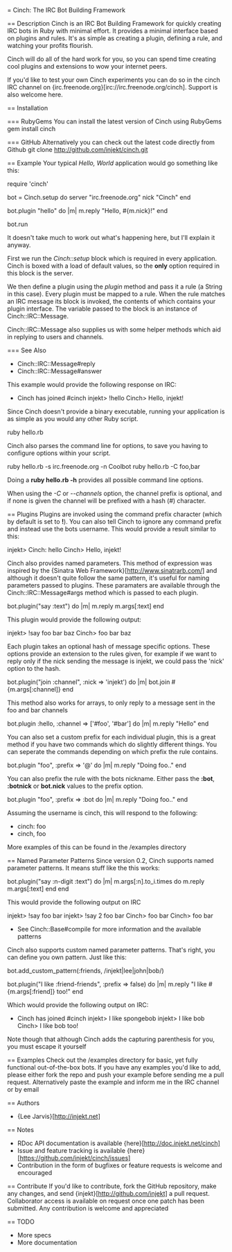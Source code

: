 = Cinch: The IRC Bot Building Framework

== Description
Cinch is an IRC Bot Building Framework for quickly creating IRC bots
in Ruby with minimal effort.
It provides a minimal interface based on plugins and rules. It's as simple as creating a
plugin, defining a rule, and watching your profits flourish.

Cinch will do all of the hard work for you, so you can spend time creating cool plugins
and extensions to wow your internet peers.

If you'd like to test your own Cinch experiments you can do so in the cinch IRC channel
on {irc.freenode.org}[irc://irc.freenode.org/cinch]. Support is also welcome here.

== Installation

=== RubyGems
You can install the latest version of Cinch using RubyGems
 gem install cinch

=== GitHub
Alternatively you can check out the latest code directly from Github
 git clone http://github.com/injekt/cinch.git

== Example
Your typical <em>Hello, World</em> application would go something like this:

 require 'cinch'

 bot = Cinch.setup do
   server "irc.freenode.org"
   nick "Cinch"
 end

 bot.plugin "hello" do |m|
   m.reply "Hello, #{m.nick}!"
 end

 bot.run

It doesn't take much to work out what's happening here, but I'll explain it anyway.

First we run the <em>Cinch::setup</em> block which is required in every application. Cinch is boxed
with a load of default values, so the <b>only</b> option required in this block is the server. 

We then define a plugin using the <em>plugin</em> method and pass it a rule (a String in this
case). Every plugin must be mapped to a rule. When the rule matches an IRC message its block is
invoked, the contents of which contains your plugin interface. The variable passed to the block is
an instance of Cinch::IRC::Message.

Cinch::IRC::Message also supplies us with some helper methods which aid in replying to users and 
channels.

=== See Also
* Cinch::IRC::Message#reply
* Cinch::IRC::Message#answer

This example would provide the following response on IRC:

 * Cinch has joined #cinch
 injekt> !hello
 Cinch> Hello, injekt!

Since Cinch doesn't provide a binary executable, running your application is as simple as you would any 
other Ruby script. 

 ruby hello.rb

Cinch also parses the command line for options, to save you having to configure 
options within your script.

 ruby hello.rb -s irc.freenode.org -n Coolbot
 ruby hello.rb -C foo,bar

Doing a <b>ruby hello.rb -h</b> provides all possible command line options. 

When using the <em>-C</em> or <em>--channels</em> option, the channel prefix is 
optional, and if none is given the channel will be prefixed with a hash (#) character.

== Plugins
Plugins are invoked using the command prefix character (which by default is set to <b>!</b>). You can
also tell Cinch to ignore any command prefix and instead use the bots username. This would provide
a result similar to this:

 injekt> Cinch: hello
 Cinch> Hello, injekt!

Cinch also provides named parameters. This method of expression was inspired by the {Sinatra
Web Framework}[http://www.sinatrarb.com/] and although it doesn't quite follow the same pattern,
it's useful for naming parameters passed to plugins. These paramaters are available through the 
Cinch::IRC::Message#args method which is passed to each plugin.

 bot.plugin("say :text") do |m|
   m.reply m.args[:text]
 end

This plugin would provide the following output:

 injekt> !say foo bar baz
 Cinch> foo bar baz

Each plugin takes an optional hash of message specific options. These options provide an extension to
the rules given, for example if we want to reply only if the nick sending the message is injekt, we
could pass the 'nick' option to the hash.

 bot.plugin("join :channel", :nick => 'injekt') do |m|
   bot.join #{m.args[:channel]}
 end

This method also works for arrays, to only reply to a message sent in the foo and bar channels

 bot.plugin :hello, :channel => ['#foo', '#bar'] do |m|
   m.reply "Hello"
 end

You can also set a custom prefix for each individual plugin, this is a great method if you have 
two commands which do slightly different things. You can seperate the commands depending on which
prefix the rule contains. 

 bot.plugin "foo", :prefix => '@' do |m|
   m.reply "Doing foo.."
 end

You can also prefix the rule with the bots nickname. Either pass the <b>:bot</b>, <b>:botnick</b> or
<b>bot.nick</b> values to the prefix option.

 bot.plugin "foo", :prefix => :bot do |m|
   m.reply "Doing foo.."
 end

Assuming the username is cinch, this will respond to the following:
* cinch: foo
* cinch, foo

More examples of this can be found in the /examples directory

== Named Parameter Patterns
Since version 0.2, Cinch supports named parameter patterns. It means stuff like the this works:

 bot.plugin("say :n-digit :text") do |m|
   m.args[:n].to_i.times do
     m.reply m.args[:text]
   end
 end

This would provide the following output on IRC

 injekt> !say foo bar
 injekt> !say 2 foo bar
 Cinch> foo bar
 Cinch> foo bar

* See Cinch::Base#compile for more information and the available patterns

Cinch also supports custom named parameter patterns. That's right, you can define you own 
pattern. Just like this:

 bot.add_custom_pattern(:friends, /injekt|lee|john|bob/)

 bot.plugin("I like :friend-friends", :prefix => false) do |m|
   m.reply "I like #{m.args[:friend]} too!"
 end

Which would provide the following output on IRC:

 * Cinch has joined #cinch
 injekt> I like spongebob
 injekt> I like bob
 Cinch> I like bob too!

Note though that although Cinch adds the capturing parenthesis for you, you must escape it yourself

== Examples
Check out the /examples directory for basic, yet fully functional out-of-the-box bots.
If you have any examples you'd like to add, please either fork the repo and push your example
before sending me a pull request. Alternatively paste the example and inform me in the IRC 
channel or by email

== Authors
* {Lee Jarvis}[http://injekt.net]

== Notes
* RDoc API documentation is available {here}[http://doc.injekt.net/cinch]
* Issue and feature tracking is available {here}[https://github.com/injekt/cinch/issues]
* Contribution in the form of bugfixes or feature requests is welcome and encouraged

== Contribute
If you'd like to contribute, fork the GitHub repository, make any changes, and send 
{injekt}[http://github.com/injekt] a pull request. Collaborator access is available on
request once one patch has been submitted. Any contribution is welcome and appreciated

== TODO
* More specs
* More documentation

